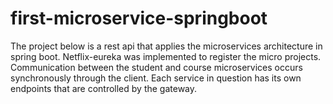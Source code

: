 # first-microservice-springboot
<p>The project below is a rest api that applies the microservices architecture in spring boot. Netflix-eureka was implemented to register the micro projects. Communication between the student and course microservices occurs synchronously through the client.
Each service in question has its own endpoints that are controlled by the gateway.</p>
